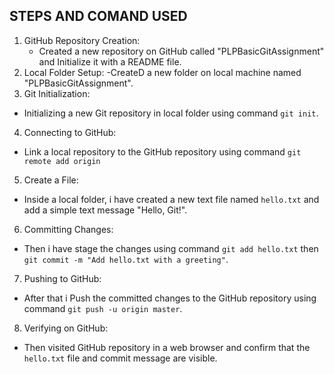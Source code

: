 ## STEPS AND COMAND USED
1. GitHub Repository Creation:
   - Created a new repository on GitHub called "PLPBasicGitAssignment" and Initialize it with a README file.
2. Local Folder Setup:
   -CreateD a new folder on local machine named "PLPBasicGitAssignment".
3. Git Initialization:
  - Initializing a new Git repository in local folder using command `git init`.
4. Connecting to GitHub:
  - Link a local repository to the GitHub repository using command `git remote add origin `
5. Create a File:
  - Inside a local folder, i have created a new text file named `hello.txt` and add a simple text message "Hello, Git!".
6. Committing Changes:
  - Then i have stage the changes using command `git add hello.txt` then `git commit -m "Add hello.txt with a greeting"`.
7. Pushing to GitHub:
  - After  that i Push the committed changes to the GitHub repository using command `git push -u origin master`.
8. Verifying on GitHub:
  - Then visited GitHub repository in a web browser and confirm that the `hello.txt` file and commit message are visible.

